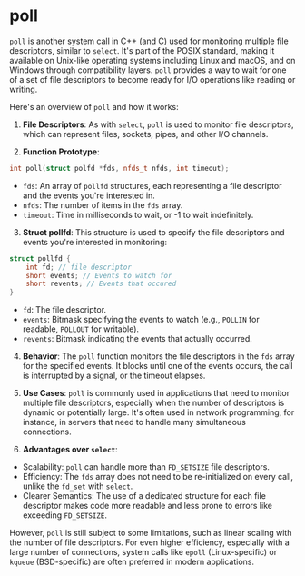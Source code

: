 # poll
`poll` is another system call in C++ (and C) used for monitoring multiple file descriptors, similar to `select`. It's part of the POSIX standard, making it available on Unix-like operating systems including Linux and macOS, and on Windows through compatibility layers. `poll` provides a way to wait for one of a set of file descriptors to become ready for I/O operations like reading or writing.

Here's an overview of `poll` and how it works:

1. **File Descriptors**: As with `select`, `poll` is used to monitor file descriptors, which can represent files, sockets, pipes, and other I/O channels.
    
2. **Function Prototype**:

```cpp
int poll(struct polfd *fds, nfds_t nfds, int timeout);
```

- `fds`: An array of `pollfd` structures, each representing a file descriptor and the events you're interested in.
- `nfds`: The number of items in the `fds` array.
- `timeout`: Time in milliseconds to wait, or -1 to wait indefinitely.

3. **Struct pollfd**: This structure is used to specify the file descriptors and events you're interested in monitoring:

```cpp
struct pollfd {
	int fd; // file descriptor
	short events; // Events to watch for
	short revents; // Events that occured
}
```

- `fd`: The file descriptor.
- `events`: Bitmask specifying the events to watch (e.g., `POLLIN` for readable, `POLLOUT` for writable).
- `revents`: Bitmask indicating the events that actually occurred.

4. **Behavior**: The `poll` function monitors the file descriptors in the `fds` array for the specified events. It blocks until one of the events occurs, the call is interrupted by a signal, or the timeout elapses.

5. **Use Cases**: `poll` is commonly used in applications that need to monitor multiple file descriptors, especially when the number of descriptors is dynamic or potentially large. It's often used in network programming, for instance, in servers that need to handle many simultaneous connections.

6. **Advantages over `select`**:

- Scalability: `poll` can handle more than `FD_SETSIZE` file descriptors.
- Efficiency: The `fds` array does not need to be re-initialized on every call, unlike the `fd_set` with `select`.
- Clearer Semantics: The use of a dedicated structure for each file descriptor makes code more readable and less prone to errors like exceeding `FD_SETSIZE`.

However, `poll` is still subject to some limitations, such as linear scaling with the number of file descriptors. For even higher efficiency, especially with a large number of connections, system calls like `epoll` (Linux-specific) or `kqueue` (BSD-specific) are often preferred in modern applications.